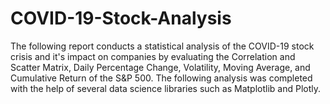 # COVID-19-Stock-Analysis
The following report conducts a statistical analysis of the COVID-19 stock crisis and it's impact on companies by evaluating the Correlation and Scatter Matrix, Daily Percentage Change, Volatility, Moving Average, and Cumulative Return of the S&amp;P 500. The following analysis was completed with the help of several data science libraries such as Matplotlib and Plotly. 

